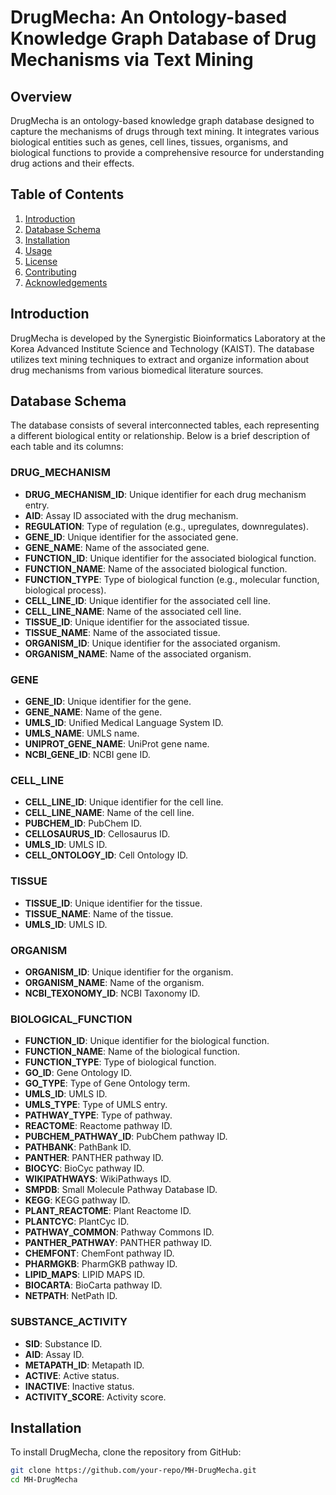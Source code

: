 # DrugMecha: An Ontology-based Knowledge Graph Database of Drug Mechanisms via Text Mining

## Overview
DrugMecha is an ontology-based knowledge graph database designed to capture the mechanisms of drugs through text mining. 
It integrates various biological entities such as genes, cell lines, tissues, organisms, and biological functions to provide a comprehensive resource for understanding drug actions and their effects.

## Table of Contents
1. [Introduction](#introduction)
2. [Database Schema](#database-schema)
3. [Installation](#installation)
4. [Usage](#usage)
5. [License](#license)
6. [Contributing](#contributing)
7. [Acknowledgements](#acknowledgements)

## Introduction
DrugMecha is developed by the Synergistic Bioinformatics Laboratory at the Korea Advanced Institute Science and Technology (KAIST). The database utilizes text mining techniques to extract and organize information about drug mechanisms from various biomedical literature sources.

## Database Schema
The database consists of several interconnected tables, each representing a different biological entity or relationship. Below is a brief description of each table and its columns:

### DRUG_MECHANISM
- **DRUG_MECHANISM_ID**: Unique identifier for each drug mechanism entry.
- **AID**: Assay ID associated with the drug mechanism.
- **REGULATION**: Type of regulation (e.g., upregulates, downregulates).
- **GENE_ID**: Unique identifier for the associated gene.
- **GENE_NAME**: Name of the associated gene.
- **FUNCTION_ID**: Unique identifier for the associated biological function.
- **FUNCTION_NAME**: Name of the associated biological function.
- **FUNCTION_TYPE**: Type of biological function (e.g., molecular function, biological process).
- **CELL_LINE_ID**: Unique identifier for the associated cell line.
- **CELL_LINE_NAME**: Name of the associated cell line.
- **TISSUE_ID**: Unique identifier for the associated tissue.
- **TISSUE_NAME**: Name of the associated tissue.
- **ORGANISM_ID**: Unique identifier for the associated organism.
- **ORGANISM_NAME**: Name of the associated organism.

### GENE
- **GENE_ID**: Unique identifier for the gene.
- **GENE_NAME**: Name of the gene.
- **UMLS_ID**: Unified Medical Language System ID.
- **UMLS_NAME**: UMLS name.
- **UNIPROT_GENE_NAME**: UniProt gene name.
- **NCBI_GENE_ID**: NCBI gene ID.

### CELL_LINE
- **CELL_LINE_ID**: Unique identifier for the cell line.
- **CELL_LINE_NAME**: Name of the cell line.
- **PUBCHEM_ID**: PubChem ID.
- **CELLOSAURUS_ID**: Cellosaurus ID.
- **UMLS_ID**: UMLS ID.
- **CELL_ONTOLOGY_ID**: Cell Ontology ID.

### TISSUE
- **TISSUE_ID**: Unique identifier for the tissue.
- **TISSUE_NAME**: Name of the tissue.
- **UMLS_ID**: UMLS ID.

### ORGANISM
- **ORGANISM_ID**: Unique identifier for the organism.
- **ORGANISM_NAME**: Name of the organism.
- **NCBI_TEXONOMY_ID**: NCBI Taxonomy ID.

### BIOLOGICAL_FUNCTION
- **FUNCTION_ID**: Unique identifier for the biological function.
- **FUNCTION_NAME**: Name of the biological function.
- **FUNCTION_TYPE**: Type of biological function.
- **GO_ID**: Gene Ontology ID.
- **GO_TYPE**: Type of Gene Ontology term.
- **UMLS_ID**: UMLS ID.
- **UMLS_TYPE**: Type of UMLS entry.
- **PATHWAY_TYPE**: Type of pathway.
- **REACTOME**: Reactome pathway ID.
- **PUBCHEM_PATHWAY_ID**: PubChem pathway ID.
- **PATHBANK**: PathBank ID.
- **PANTHER**: PANTHER pathway ID.
- **BIOCYC**: BioCyc pathway ID.
- **WIKIPATHWAYS**: WikiPathways ID.
- **SMPDB**: Small Molecule Pathway Database ID.
- **KEGG**: KEGG pathway ID.
- **PLANT_REACTOME**: Plant Reactome ID.
- **PLANTCYC**: PlantCyc ID.
- **PATHWAY_COMMON**: Pathway Commons ID.
- **PANTHER_PATHWAY**: PANTHER pathway ID.
- **CHEMFONT**: ChemFont pathway ID.
- **PHARMGKB**: PharmGKB pathway ID.
- **LIPID_MAPS**: LIPID MAPS ID.
- **BIOCARTA**: BioCarta pathway ID.
- **NETPATH**: NetPath ID.

### SUBSTANCE_ACTIVITY
- **SID**: Substance ID.
- **AID**: Assay ID.
- **METAPATH_ID**: Metapath ID.
- **ACTIVE**: Active status.
- **INACTIVE**: Inactive status.
- **ACTIVITY_SCORE**: Activity score.

## Installation
To install DrugMecha, clone the repository from GitHub:

```sh
git clone https://github.com/your-repo/MH-DrugMecha.git
cd MH-DrugMecha
